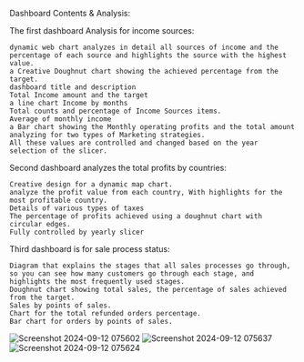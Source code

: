 Dashboard Contents & Analysis:	

  The first dashboard Analysis for income sources:

    dynamic web chart analyzes in detail all sources of income and the percentage of each source and highlights the source with the highest value.
    a Creative Doughnut chart showing the achieved percentage from the target.
    dashboard title and description
    Total Income amount and the target
    a line chart Income by months
    Total counts and percentage of Income Sources items.
    Average of monthly income 
    a Bar chart showing the Monthly operating profits and the total amount
    analyzing for two types of Marketing strategies. 
    All these values are controlled and changed based on the year selection of the slicer.
    
  Second dashboard analyzes the total profits by countries:

    Creative design for a dynamic map chart.
    analyze the profit value from each country, With highlights for the most profitable country.
    Details of various types of taxes
    The percentage of profits achieved using a doughnut chart with circular edges.
    Fully controlled by yearly slicer
  
  Third dashboard is for sale process status:

    Diagram that explains the stages that all sales processes go through, so you can see how many customers go through each stage, and highlights the most frequently used stages.
    Doughnut chart showing total sales, the percentage of sales achieved from the target.
    Sales by points of sales.
    Chart for the total refunded orders percentage.
    Bar chart for orders by points of sales.

![Screenshot 2024-09-12 075602](https://github.com/user-attachments/assets/608a1a3d-f052-4c4e-b124-328f70252b26)
![Screenshot 2024-09-12 075637](https://github.com/user-attachments/assets/71118721-e908-4511-b06c-48ed14783c34)
![Screenshot 2024-09-12 075624](https://github.com/user-attachments/assets/9753ec79-cc58-42d4-bf94-4b240c657375)
